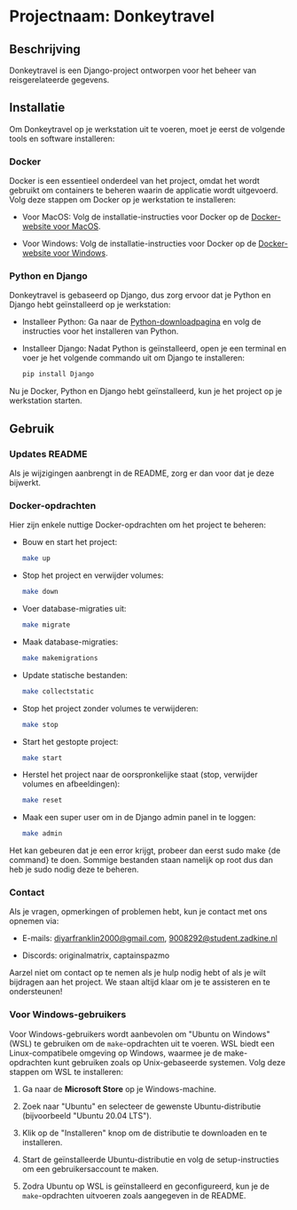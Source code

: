 # Projectnaam: Donkeytravel

## Beschrijving

Donkeytravel is een Django-project ontworpen voor het beheer van reisgerelateerde gegevens.

## Installatie

Om Donkeytravel op je werkstation uit te voeren, moet je eerst de volgende tools en software installeren:

### Docker

Docker is een essentieel onderdeel van het project, omdat het wordt gebruikt om containers te beheren waarin de applicatie wordt uitgevoerd. Volg deze stappen om Docker op je werkstation te installeren:

- Voor MacOS: Volg de installatie-instructies voor Docker op de [Docker-website voor MacOS](https://www.docker.com/products/docker-desktop/).

- Voor Windows: Volg de installatie-instructies voor Docker op de [Docker-website voor Windows](https://www.docker.com/products/docker-desktop/).

### Python en Django

Donkeytravel is gebaseerd op Django, dus zorg ervoor dat je Python en Django hebt geïnstalleerd op je werkstation:

- Installeer Python: Ga naar de [Python-downloadpagina](https://www.python.org/downloads/) en volg de instructies voor het installeren van Python.

- Installeer Django: Nadat Python is geïnstalleerd, open je een terminal en voer je het volgende commando uit om Django te installeren:

  ```bash
  pip install Django
  ```

Nu je Docker, Python en Django hebt geïnstalleerd, kun je het project op je werkstation starten.

## Gebruik

### Updates README

Als je wijzigingen aanbrengt in de README, zorg er dan voor dat je deze bijwerkt.

### Docker-opdrachten

Hier zijn enkele nuttige Docker-opdrachten om het project te beheren:

- Bouw en start het project:

  ```bash
  make up
  ```

- Stop het project en verwijder volumes:

  ```bash
  make down
  ```

- Voer database-migraties uit:

  ```bash
  make migrate
  ```

- Maak database-migraties:

  ```bash
  make makemigrations
  ```

- Update statische bestanden:

  ```bash
  make collectstatic
  ```

- Stop het project zonder volumes te verwijderen:

  ```bash
  make stop
  ```

- Start het gestopte project:

  ```bash
  make start
  ```

- Herstel het project naar de oorspronkelijke staat (stop, verwijder volumes en afbeeldingen):

  ```bash
  make reset
  ```

- Maak een super user om in de Django admin panel in te loggen:

  ```bash
  make admin
  ```

Het kan gebeuren dat je een error krijgt, probeer dan eerst sudo make {de command} te doen. Sommige bestanden staan namelijk op root dus dan heb je sudo nodig deze te beheren.

### Contact

Als je vragen, opmerkingen of problemen hebt, kun je contact met ons opnemen via:

- E-mails:  [diyarfranklin2000@gmail.com](mailto:diyarfranklin2000@gmail.com), 
            [9008292@student.zadkine.nl](mailto:9008292@student.zadkine.nl)

- Discords: originalmatrix,
            captainspazmo

Aarzel niet om contact op te nemen als je hulp nodig hebt of als je wilt bijdragen aan het project. We staan altijd klaar om je te assisteren en te ondersteunen! 

### Voor Windows-gebruikers

Voor Windows-gebruikers wordt aanbevolen om "Ubuntu on Windows" (WSL) te gebruiken om de `make`-opdrachten uit te voeren. WSL biedt een Linux-compatibele omgeving op Windows, waarmee je de make-opdrachten kunt gebruiken zoals op Unix-gebaseerde systemen. Volg deze stappen om WSL te installeren:

1. Ga naar de **Microsoft Store** op je Windows-machine.

2. Zoek naar "Ubuntu" en selecteer de gewenste Ubuntu-distributie (bijvoorbeeld "Ubuntu 20.04 LTS").

3. Klik op de "Installeren" knop om de distributie te downloaden en te installeren.

4. Start de geïnstalleerde Ubuntu-distributie en volg de setup-instructies om een gebruikersaccount te maken.

5. Zodra Ubuntu op WSL is geïnstalleerd en geconfigureerd, kun je de `make`-opdrachten uitvoeren zoals aangegeven in de README.
